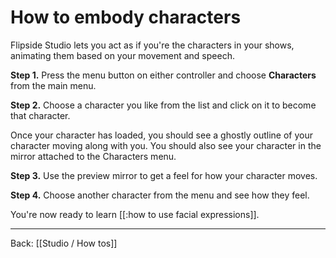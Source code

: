 # How to embody characters

Flipside Studio lets you act as if you're the characters in your shows, animating them based on your movement and speech.

**Step 1.** Press the menu button on either controller and choose **Characters** from the main menu.

**Step 2.** Choose a character you like from the list and click on it to become that character.

Once your character has loaded, you should see a ghostly outline of your character moving along with you. You should also see your character in the mirror attached to the Characters menu.

**Step 3.** Use the preview mirror to get a feel for how your character moves.

**Step 4.** Choose another character from the menu and see how they feel.

You're now ready to learn [[:how to use facial expressions]].

---

Back: [[Studio / How tos]]
